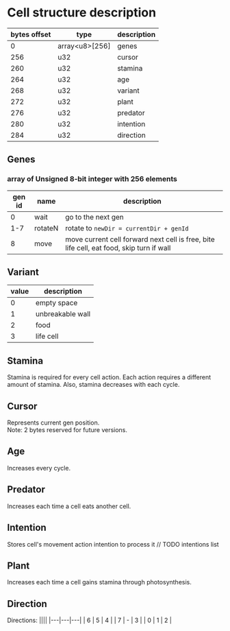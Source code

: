 # Cell structure description

| bytes offset | type             | description |
| ------------ | ---------------- | ----------- |
| 0            | array\<u8\>[256] | genes       | 
| 256          | u32              | cursor      |
| 260          | u32              | stamina     |
| 264          | u32              | age         |
| 268          | u32              | variant     |
| 272          | u32              | plant       |
| 276          | u32              | predator    |
| 280          | u32              | intention   |
| 284          | u32              | direction   |


## Genes
### array of Unsigned 8-bit integer with 256 elements
| gen id | name    | description                                                                              |
| ------ | ------- | ---------------------------------------------------------------------------------------- |
| 0      | wait    | go to the next gen                                                                       |
| 1-7    | rotateN | rotate to  `newDir = currentDir + genId`                                                 |
| 8      | move    | move current cell forward next cell is free, bite life cell, eat food, skip turn if wall |


## Variant
| value | description      |
| ----- | ---------------- |
| 0     | empty space      |
| 1     | unbreakable wall |
| 2     | food             |
| 3     | life cell        |


## Stamina
Stamina is required for every cell action. Each action requires a different amount of stamina. Also, stamina decreases with each cycle.


## Cursor
Represents current gen position.  
Note: 2 bytes reserved for future versions.


## Age
Increases every cycle.


## Predator
Increases each time a cell eats another cell.


## Intention
Stores cell's movement action intention to process it
// TODO intentions list


## Plant
Increases each time a cell gains stamina through photosynthesis.


## Direction
Directions:
||||
|---|---|---|
| 6 | 5 | 4 |
| 7 | - | 3 |
| 0 | 1 | 2 |
